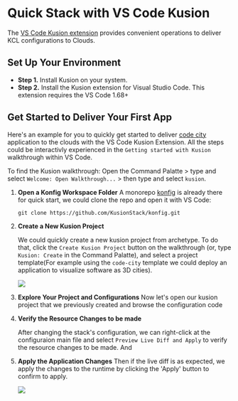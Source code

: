 # Quick Stack with VS Code Kusion

The [VS Code Kusion extension](https://marketplace.visualstudio.com/items?itemName=KusionStack.kusion) provides convenient operations to deliver KCL configurations to Clouds.

## Set Up Your Environment

-   **Step 1.** Install Kusion on your system.
-   **Step 2.** Install the Kusion extension for Visual Studio Code. This extension requires the VS Code 1.68+

## Get Started to Deliver Your First App

Here's an example for you to quickly get started to deliver [code city](https://wettel.github.io/codecity.html) application to the clouds with the VS Code Kusion Extension. All the steps could be interactivly experienced in the `Getting started with Kusion` walkthrough within VS Code.

To find the Kusion walkthrough: Open the Command Palatte > type and select `Welcome: Open Walkthrough...` > then type and select `kusion`.


1. **Open a Konfig Workspace Folder**
    A monorepo [konfig](https://github.com/KusionStack/konfig) is already there for quick start, we could clone the repo and open it with VS Code: 
    ```
    git clone https://github.com/KusionStack/konfig.git
    ```

2. **Create a New Kusion Project**

    We could quickly create a new kusion project from archetype. To do that, click the `Create Kusion Project` button on the walkthrough (or, type `Kusion: Create` in the Command Palatte), and select a project template(For example using the `code-city` template we could deploy an application to visualize software as 3D cities).

    ![](/img/docs/user_docs/getting-started/create-project.gif)

3. **Explore Your Project and Configurations**
    Now let's open our kusion project that we previously created and browse the configuration code

4. **Verify the Resource Changes to be made**

    After changing the stack's configuration, we can right-click at the configuraion main file and select `Preview Live Diff and Apply` to verify the resource changes to be made. And 

5. **Apply the Application Changes**
    Then if the live diff is as expected, we apply the changes to the runtime by clicking the 'Apply' button to confirm to apply.

    ![](/img/docs/user_docs/getting-started/config-diff-apply.gif)

